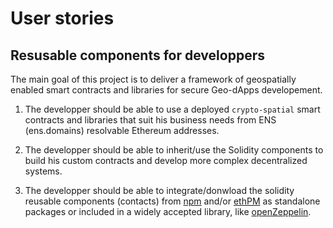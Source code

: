 # User stories

## Resusable components for developpers

The main goal of this project is to deliver a framework of geospatially enabled smart contracts and libraries for secure Geo-dApps developement.

1. The developper should be able to use a deployed `crypto-spatial` smart contracts and libraries that suit his business needs from ENS (ens.domains) resolvable Ethereum addresses.

1. The developper should be able to inherit/use the Solidity components to build his custom contracts and develop more complex decentralized systems.

1. The developper should be able to integrate/donwload the solidity reusable components (contacts) from [npm](https://www.npmjs.com/) and/or [ethPM](https://www.ethpm.com/) as standalone packages or included in a widely accepted library, like [openZeppelin](https://openzeppelin.com/contracts/).
